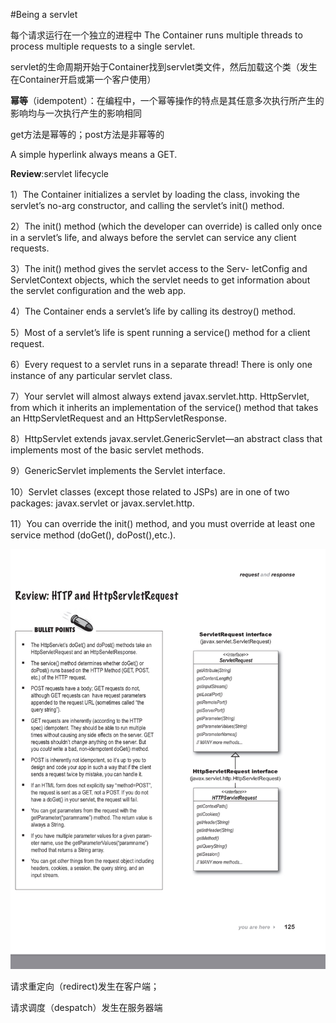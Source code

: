 #Being a servlet

每个请求运行在一个独立的进程中
The Container runs multiple threads to process multiple requests to a single servlet.

servlet的生命周期开始于Container找到servlet类文件，然后加载这个类（发生在Container开启或第一个客户使用）

**幂等**（idempotent）：在编程中，一个幂等操作的特点是其任意多次执行所产生的影响均与一次执行产生的影响相同

get方法是幂等的；post方法是非幂等的

A simple hyperlink always means a GET.

**Review**:servlet lifecycle 

1）The Container initializes a servlet by loading the class, invoking the servlet’s no-arg constructor, and calling the servlet’s init() method.

2）The init() method (which the developer can override) is called only once in a servlet’s life, and always before the servlet can service any client requests.

3）The init() method gives the servlet access to the Serv- letConfig and ServletContext objects, which the servlet needs to get information about the servlet configuration and the web app.

4）The Container ends a servlet’s life by calling its destroy() method.

5）Most of a servlet’s life is spent running a service() method for a client request.

6）Every request to a servlet runs in a separate thread! There is only one instance of any particular servlet class.

7）Your servlet will almost always extend javax.servlet.http. HttpServlet, from which it inherits an implementation of the service() method that takes an HttpServletRequest and an HttpServletResponse.

8）HttpServlet extends javax.servlet.GenericServlet—an abstract class that implements most of the basic servlet methods.

9）GenericServlet implements the Servlet interface.

10）Servlet classes (except those related to JSPs) are in one
of two packages: javax.servlet or javax.servlet.http.

11）You can override the init() method, and you must override at least one service method (doGet(), doPost(),etc.).

![image](https://github.com/yuanxingkefou/Learn-to-Java/blob/master/HttpAndHttpServletRequest.png)

请求重定向（redirect)发生在客户端；

请求调度（despatch）发生在服务器端
